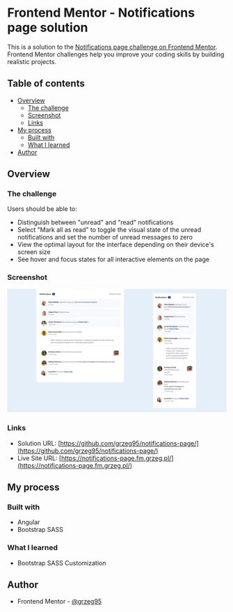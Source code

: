 # Frontend Mentor - Notifications page solution

This is a solution to the [Notifications page challenge on Frontend Mentor](https://www.frontendmentor.io/challenges/notifications-page-DqK5QAmKbC). Frontend Mentor challenges help you improve your coding skills by building realistic projects.

## Table of contents

- [Overview](#overview)
    - [The challenge](#the-challenge)
    - [Screenshot](#screenshot)
    - [Links](#links)
- [My process](#my-process)
    - [Built with](#built-with)
    - [What I learned](#what-i-learned)
- [Author](#author)

## Overview

### The challenge

Users should be able to:

- Distinguish between "unread" and "read" notifications
- Select "Mark all as read" to toggle the visual state of the unread notifications and set the number of unread messages to zero
- View the optimal layout for the interface depending on their device's screen size
- See hover and focus states for all interactive elements on the page

### Screenshot

![](./screenshot.png)

### Links

- Solution URL: [https://github.com/grzeg95/notifications-page/](https://github.com/grzeg95/notifications-page/)
- Live Site URL: [https://notifications-page.fm.grzeg.pl/](https://notifications-page.fm.grzeg.pl/)

## My process

### Built with

- Angular
- Bootstrap SASS

### What I learned

- Bootstrap SASS Customization

## Author

- Frontend Mentor - [@grzeg95](https://www.frontendmentor.io/profile/grzeg95)
